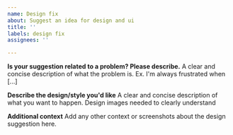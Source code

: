 ```yaml
---
name: Design fix
about: Suggest an idea for design and ui
title: ''
labels: design fix
assignees: ''

---
```


**Is your suggestion related to a problem? Please describe.**
A clear and concise description of what the problem is. Ex. I'm always frustrated when [...]

**Describe the design/style you'd like**
A clear and concise description of what you want to happen.
Design images needed to clearly understand

**Additional context**
Add any other context or screenshots about the design suggestion here.
